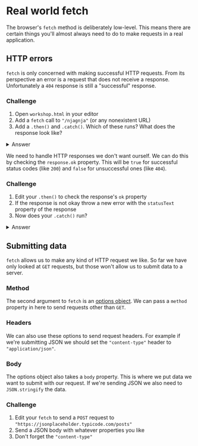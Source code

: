 # Real world fetch

The browser's `fetch` method is deliberately low-level. This means there are certain things you'll almost always need to do to make requests in a real application.

## HTTP errors

`fetch` is only concerned with making successful HTTP requests. From its perspective an error is a request that does not receive a response. Unfortunately a `404` response is still a "successful" response.

### Challenge

1. Open `workshop.html` in your editor
1. Add a `fetch` call to `"/njagnja"` (or any nonexistent URL)
1. Add a `.then()` and `.catch()`. Which of these runs? What does the response look like?

<details>
<summary>Answer</summary>

```js
fetch("/njagnja")
  .then(console.log)
  .catch(console.error);

// .then() runs and logs the response object
// { ok: false, status: 404, statusText: "Not Found" ...}
```

</details>

We need to handle HTTP responses we don't want ourself. We can do this by checking the `response.ok` property. This will be `true` for successful status codes (like `200`) and `false` for unsuccessful ones (like `404`).

### Challenge

1. Edit your `.then()` to check the response's `ok` property
1. If the response is not okay throw a new error with the `statusText` property of the response
1. Now does your `.catch()` run?

<details>
<summary>Answer</summary>

```js
fetch("/njagnja")
  .then(response => {
    if (!response.ok) throw new Error(response.statusText);
    console.log(response);
  })
  .catch(console.error);

// .then() runs and sees its a 404
// it throws a new error with the "Not Found" text
// the catch will catch the error and log "Not Found"
```

</details>

## Submitting data

`fetch` allows us to make any kind of HTTP request we like. So far we have only looked at `GET` requests, but those won't allow us to submit data to a server.

### Method

The second argument to `fetch` is an [options object](https://developer.mozilla.org/en-US/docs/Web/API/WindowOrWorkerGlobalScope/fetch#Parameters). We can pass a `method` property in here to send requests other than `GET`.

### Headers

We can also use these options to send request headers. For example if we're submitting JSON we should set the `"content-type"` header to `"application/json"`.

### Body

The options object also takes a `body` property. This is where we put data we want to submit with our request. If we're sending JSON we also need to `JSON.stringify` the data.

### Challenge

1. Edit your `fetch` to send a `POST` request to `"https://jsonplaceholder.typicode.com/posts"`
1. Send a JSON body with whatever properties you like
1. Don't forget the `"content-type"`
